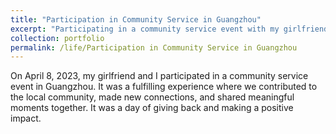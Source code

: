 ```yaml
---
title: "Participation in Community Service in Guangzhou"
excerpt: "Participating in a community service event with my girlfriend in Guangzhou on April 8, 2023.<br/><img src='/images/6.jpg'>"
collection: portfolio
permalink: /life/Participation in Community Service in Guangzhou
---
```


On April 8, 2023, my girlfriend and I participated in a community service event in Guangzhou. It was a fulfilling experience where we contributed to the local community, made new connections, and shared meaningful moments together. It was a day of giving back and making a positive impact.
